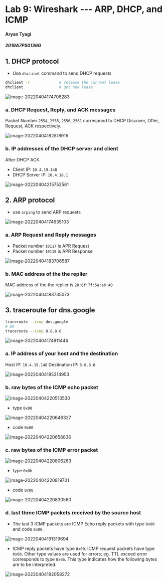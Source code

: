 # Lab 9: Wireshark --- ARP, DHCP, and ICMP

#### Aryan Tyagi

##### 2019A7PS0136G

## 1. DHCP protocol

- Use `dhclinet` command to send DHCP requests

```bash
dhclient -r				# release the current lease
dhclient				# get new lease
```

![image-20220404174708283](assets/image-20220404174708283.png)

### a. DHCP Request, Reply, and ACK messages

Packet Number `2554`, `2555`, `2556`, `2561` correspond to DHCP Discover, Offer, Request, ACK respectively.

![image-20220404182818916](assets/image-20220404182818916.png)

<div style="page-break-after: always;"></div>

### b. IP addresses of the DHCP server and client

After DHCP ACK

- Client IP: `10.4.19.148`
- DHCP Server IP: `10.4.18.1`

![image-20220404215752561](assets/image-20220404215752561.png)

<div style="page-break-after: always;"></div>

## 2. ARP protocol

- use `arping` to send ARP requests

![image-20220404174635103](assets/image-20220404174635103.png)

### a. ARP Request and Reply messages

- Packet number `10117` is APR Request
- Packet number `10118` is APR Response

![image-20220404183706587](assets/image-20220404183706587.png)

### b. MAC address of the the replier

MAC address of the the replier is `28:6f:7f:5a:ab:40`

![image-20220404183735073](assets/image-20220404183735073.png)

<div style="page-break-after: always;"></div>

## 3. traceroute for dns.google

```bash
traceroute --icmp dns.google
# OR
traceroute --icmp 8.8.8.8
```

![image-20220404174811446](assets/image-20220404174811446.png)

### a. IP address of your host and the destination

Host IP: `10.4.19.148`
Destination IP: `8.8.8.8`

![image-20220404185314953](assets/image-20220404185314953.png)

<div style="page-break-after: always;"></div>

### b. raw bytes of the ICMP echo packet

![image-20220404220513530](assets/image-20220404220513530.png)

- type `0x08`

![image-20220404220646327](assets/image-20220404220646327.png)

- code `0x00`

![image-20220404220658836](assets/image-20220404220658836.png)

<div style="page-break-after: always;"></div>

### c. raw bytes of the ICMP error packet

![image-20220404220806263](assets/image-20220404220806263.png)

 - type `0x0b`

![image-20220404220819701](assets/image-20220404220819701.png)

 - code `0x00`

![image-20220404220830560](assets/image-20220404220830560.png)

<div style="page-break-after: always;"></div>

### d. last three ICMP packets received by the source host

- The last 3 ICMP packets are  ICMP Echo reply packets with type `0x00` and code `0x00`.

![image-20220404191319694](assets/image-20220404191319694.png)

- ICMP reply packets have type `0x00`. ICMP request packets have type `0x08`. Other type values are used for errors; eg. TTL exceed error corresponds to type `0x0b`. This type indicates how the following bytes are to be interpreted.

![image-20220404192058272](assets/image-20220404192058272.png)


